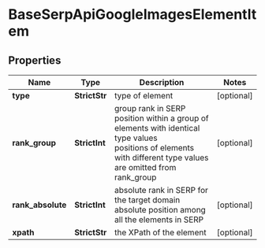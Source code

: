# BaseSerpApiGoogleImagesElementItem


## Properties

| Name | Type | Description | Notes |
|------------ | ------------- | ------------- | -------------|
**type** | **StrictStr** | type of element |[optional]|
**rank_group** | **StrictInt** | group rank in SERP<br>position within a group of elements with identical type values<br>positions of elements with different type values are omitted from rank_group |[optional]|
**rank_absolute** | **StrictInt** | absolute rank in SERP for the target domain<br>absolute position among all the elements in SERP |[optional]|
**xpath** | **StrictStr** | the XPath of the element |[optional]|